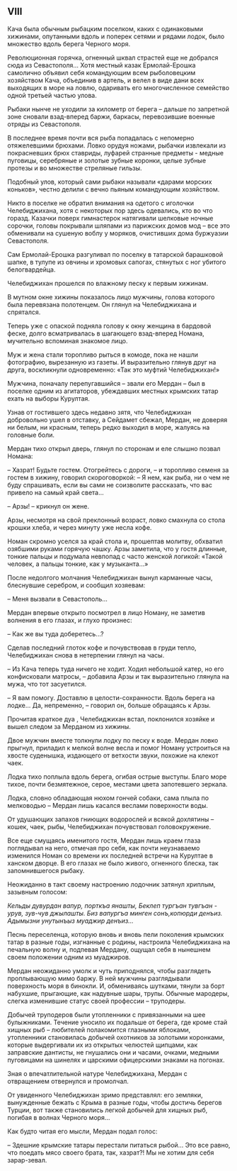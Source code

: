 ## VIII

Кача была обычным рыбацким поселком, каких с одинаковыми хижинами, опутанными вдоль и поперек сетями и рядами лодок, было множество вдоль берега Черного моря.

Революционная горячка, огненный шквал страстей еще не добрался сюда из Севастополя…
Хотя местный казак Ермолай-Ерошка самолично объявил себя командующим всем рыболовецким хозяйством Кача, объединив в артель, и велел в виде дани всех выходящих в море на ловлю, одаривать его многочисленное семейство одной третьей частью улова.

Рыбаки нынче не уходили за километр от берега – дальше по запретной зоне сновали взад-вперед баржи, баркасы, перевозившие военные отряды из Севастополя.

В последнее время почти вся рыба попадалась с непомерно отяжелевшими брюхами.
Ловко орудуя ножами, рыбачки извлекали из покрасневших брюх ставриды, луфарей странные предметы - медные пуговицы, серебряные и золотые зубные коронки, целые зубные протезы и во множестве стреляные гильзы.

Подобный улов, который сами рыбаки называли «дарами морских коньков», честно делили с вечно пьяным командующим хозяйством.

Никто в поселке не обратил внимания на одетого с иголочки Челебиджихана, хотя с некоторых пор здесь одевались, кто во что горазд.
Казачки поверх гимнастерок натягивали шелковые ночные сорочки, головы покрывали шляпами из парижских домов мод – все это обменивали на сушеную воблу у моряков, очистивших дома буржуазии Севастополя.

Сам Ермолай-Ерошка разгуливал по поселку в татарской барашковой шапке, в тулупе из овчины и хромовых сапогах, стянутых с ног убитого белогвардейца.

Челебиджихан прошелся по влажному песку к первым хижинам.

В мутном окне хижины показалось лицо мужчины, голова которого была перевязана полотенцем.
Он глянул на Челебиджихана и спрятался.

Теперь уже с опаской подняла голову к окну женщина в бардовой феске, долго всматривалась в шагающего взад-вперед Номана, мучительно вспоминая знакомое лицо.

Муж и жена стали торопливо рыться в комоде, пока не нашли фотографию, вырезанную из газеты.
И выразительно глянув друг на друга, воскликнули одновременно:
«Так это муфтий Челебиджихан!»

Мужчина, поначалу перепугавшийся – звали его Мердан – был в поселке одним из агитаторов, убеждавших местных крымских татар ехать на выборы Курултая.

Узнав от гостившего здесь недавно зятя, что Челебиджихан добровольно ушел в отставку, а Сейдамет сбежал, Мердан, не доверяя ни белым, ни красным, теперь редко выходил в море, жалуясь на головные боли.

Мердан тихо открыл дверь, глянул по сторонам и еле слышно позвал Номана:

– Хазрат!
Будьте гостем.
Отогрейтесь с дороги, – и торопливо семеня за гостем в хижину, говорил скороговоркой:
– Я нем, как рыба, ни о чем не буду спрашивать, если вы сами не соизволите рассказать, что вас привело на самый край света...

– Арзы!
– крикнул он жене.

Арзы, несмотря на свой преклонный возраст, ловко смахнула со стола крошки хлеба, и через минуту уже несла кофе.

Номан скромно уселся за край стола и, прошептав молитву, обхватил озябшими руками горячую чашку.
Арзы заметила, что у гостя длинные, тонкие пальцы и подумала невпопад с часто женской логикой:
«Такой человек, а пальцы тонкие, как у музыканта...»

После недолгого молчания Челебиджихан вынул карманные часы, блеснувшие серебром, и сообщил хозяевам:

– Меня вызвали в Севастополь...

Мердан впервые открыто посмотрел в лицо Номану, не заметив волнения в его глазах, и глухо произнес:

– Как же вы туда доберетесь...?

Сделав последний глоток кофе и почувствовав в груди тепло, Челебиджихан снова в нетерпении глянул на часы.

– Из Кача теперь туда ничего не ходит.
Ходил небольшой катер, но его конфисковали матросы, – добавила Арзы и так выразительно глянула на мужа, что тот засуетился.

– Я вам помогу.
Доставлю в целости-сохранности.
Вдоль берега на лодке...
Да, непременно, – говорил он, больше обращаясь к Арзы.

Прочитав краткое дуа , Челебиджихан встал, поклонился хозяйке и вышел следом за Мерданом из хижины.

Двое мужчин вместе толкнули лодку по песку к воде.
Мердан ловко прыгнул, приладил к мелкой волне весла и помог Номану устроиться на хвосте суденышка, издающего от ветхости звуки, похожие на клекот чаек.

Лодка тихо поплыла вдоль берега, огибая острые выступы.
Благо море тихое, почти безмятежное, серое, местами цвета запотевшего зеркала.

Лодка, словно обладающая нюхом гончей собаки, сама плыла по мелководью – Мердан лишь касался веслами поверхности воды.

От удушающих запахов гниющих водорослей и всякой дохлятины – кошек, чаек, рыбы, Челебиджихан почувствовал головокружение.

Все еще смущаясь именитого гостя, Мердан лишь краем глаза поглядывал на него, отмечая про себя, как почти неузнаваемо изменился Номан со времени их последней встречи на Курултае в ханском дворце.
В его глазах не было живого, огненного блеска, так запомнившегося рыбаку.

Неожиданно в такт своему настроению лодочник затянул хриплым, зазывным голосом:

<var>Кельды дувурдан вапур, порткъа янашты,
Беклеп тургъан тувгъан - урув, зув-чув джылашты.
Биз вапургъа минген сонъ,копюрди денъиз.
Адымызни унутынъыз муаджир денъиз...</var>

Песнь переселенца, которую вновь и вновь пели поколения крымских татар в разные годы, изгнанные с родины, настроила Челебиджихана на печальную волну и, подпевая Мердану, ощущал себя в нынешнем своем положении одним из муаджиров.

Мердан неожиданно умолк и чуть приподнялся, чтобы разглядеть проплывающую мимо баржу.
В ней мужчины разглядывали поверхность моря в бинокли.
И, обмениваясь шутками, тянули за борт набухшие, прыгающие, как надувные шары, трупы.
Обычные мародеры, слегка изменившие статус своей профессии – труподеры.

Добычей труподеров были утопленники с привязанными на шее булыжниками.
Течение уносило их подальше от берега, где кроме стай хищных рыб – любителей полакомится глазными яблоками, утопленники становилась добычей охотников за золотыми коронками, которые выдергивали их из открытых челюстей щипцами, как заправские дантисты, не гнушались они и часами, очками, медными пуговицами на шинелях и царскими офицерскими знаками на погонах.

Зная о впечатлительной натуре Челебиджихана, Мердан с отвращением отвернулся и промолчал.

От увиденного Челебиджихан зримо представлял: его земляки, вынужденные бежать с Крыма в разные годы, чтобы достичь берегов Турции, вот также становились легкой добычей для хищных рыб, погибая в волнах Черного моря...

Как будто читая его мысли, Мердан подал голос:

– Здешние крымские татары перестали питаться рыбой...
Это все равно, что поедать мясо своего брата, так, хазрат?!
Мы не хотим для себя зарар-зевал.
